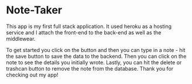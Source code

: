 # Note-Taker

This app is my first full stack application. It used heroku as a hosting service and I attach the front-end to the back-end as well as the middlewear.  

To get started you click on the button and then you can type in a note - hit the save button to save the data to the backend. Then you can click on the note to see the details you initially wrote. Lastly, you can hit the delete or trashcan button to remove the note from the database. Thank you for checking out my app!
